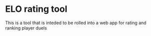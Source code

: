 
# ELO rating tool

This is a tool that is inteded to be rolled into a web app for rating and ranking player duels
